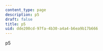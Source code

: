 ```yaml
---
content_type: page
description: p5
draft: false
title: p5
uid: dde200cd-97fa-4b30-a4a4-b6ea9b17b666
---
```

p5